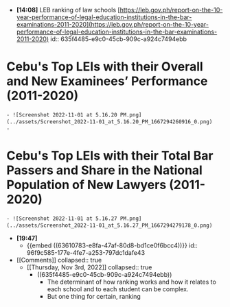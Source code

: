 - **[14:08]**  LEB ranking of law schools [https://leb.gov.ph/report-on-the-10-year-performance-of-legal-education-institutions-in-the-bar-examinations-2011-2020](https://leb.gov.ph/report-on-the-10-year-performance-of-legal-education-institutions-in-the-bar-examinations-2011-2020)
  id:: 635f4485-e9c0-45cb-909c-a924c7494ebb
# Cebu's Top LEIs with their Overall and New Examinees’ Performance (2011-2020)
	- ![Screenshot 2022-11-01 at 5.16.20 PM.png](../assets/Screenshot_2022-11-01_at_5.16.20_PM_1667294260916_0.png)
	-
# Cebu's Top LEIs with their Total Bar Passers and Share in the National Population of New Lawyers (2011-2020)
	- ![Screenshot 2022-11-01 at 5.16.27 PM.png](../assets/Screenshot_2022-11-01_at_5.16.27_PM_1667294279178_0.png)
- **[19:47]**
	- {{embed ((63610783-e8fa-47af-80d8-bd1ce0f6bcc4))}}
	  id:: 96f9c585-177e-4fe7-a253-797dc1dafe43
- [[Comments]]
  collapsed:: true
	- [[Thursday, Nov 3rd, 2022]]
	  collapsed:: true
		- ((635f4485-e9c0-45cb-909c-a924c7494ebb))
			- The determinant of how ranking works and how it relates to each school and to each student can be complex.
			- But one thing for certain, ranking